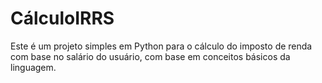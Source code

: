 # CálculoIRRS
Este é um projeto simples em Python para o cálculo do imposto de renda com base no salário do usuário, com base em conceitos básicos da linguagem.
